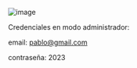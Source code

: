 ![image](https://github.com/user-attachments/assets/55f8239d-4a2c-4b00-b92f-ef9b9be62b72)



Credenciales en modo administrador:

email: pablo@gmail.com

contraseña: 2023

